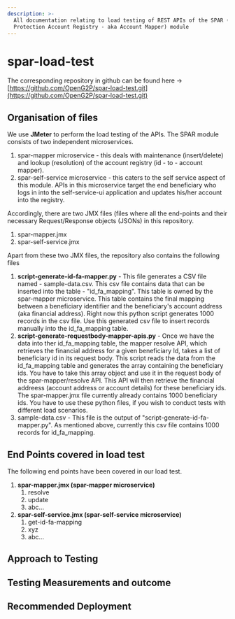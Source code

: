 ```yaml
---
description: >-
  All documentation relating to load testing of REST APIs of the SPAR (Social
  Protection Account Registry - aka Account Mapper) module
---
```


# spar-load-test

The corresponding repository in github can be found here -> [https://github.com/OpenG2P/spar-load-test.git](https://github.com/OpenG2P/spar-load-test.git)

## Organisation of files

We use **JMeter** to perform the load testing of the APIs. The SPAR module consists of two independent microservices.&#x20;

1. spar-mapper microservice - this deals with maintenance (insert/delete) and lookup (resolution) of the account registry (id - to - account mapper).
2. spar-self-service microservice - this caters to the self service aspect of this module. APIs in this microservice target the end beneficiary who logs in into the self-service-ui application and updates his/her account into the registry.

Accordingly, there are two JMX files (files where all the end-points and their necessary Request/Response objects (JSONs) in this repository.

1. spar-mapper.jmx
2. spar-self-service.jmx

Apart from these two JMX files, the repository also contains the following files

1. **script-generate-id-fa-mapper.py** - This file generates a CSV file named - sample-data.csv. This csv file contains data that can be inserted into the table - "id\_fa\_mapping". This table is owned by the spar-mapper microservice. This table contains the final mapping between a beneficiary identifier and the beneficiary's account address (aka financial address). Right now this python script generates 1000 records in the csv file. Use this generated csv file to insert records manually into the id\_fa\_mapping table.
2. **script-generate-requestbody-mapper-apis.py** - Once we have the data into ther id\_fa\_mapping table, the mapper resolve API, which retrieves the financial address for a given beneficiary Id, takes a list of beneficiary id in its request body. This script reads the data from the id\_fa\_mapping table and generates the array containing the beneficiary ids. You have to take this array object and use it in the request body of the spar-mapper/resolve API. This API will then retrieve the financial addreess (account address or account details) for these beneficiary ids. The spar-mapper.jmx file currently already contains 1000 beneficiary ids. You have to use these python files, if you wish to conduct tests with different load scenarios.
3. sample-data.csv - This file is the output of "script-generate-id-fa-mapper.py". As mentioned above, currently this csv file contains 1000 records for id\_fa\_mapping.

## End Points covered in load test

The following end points have been covered in our load test.

1. **spar-mapper.jmx (spar-mapper microservice)**
   1. resolve
   2. update
   3. abc...
2. **spar-self-service.jmx (spar-self-service microservice)**
   1. get-id-fa-mapping
   2. xyz
   3. abc...

## Approach to Testing

## Testing Measurements and outcome

## Recommended Deployment

